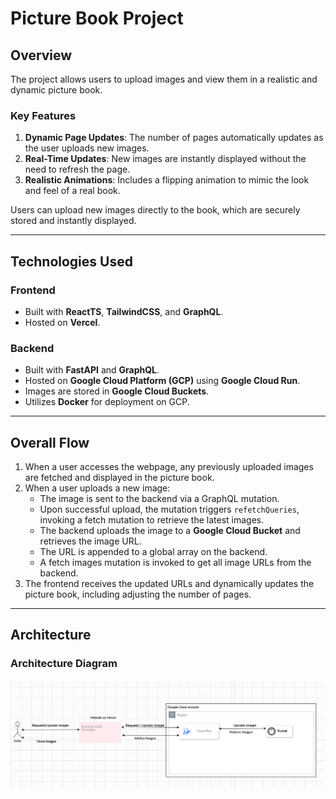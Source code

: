 # Picture Book Project

## Overview
The project allows users to upload images and view them in a realistic and dynamic picture book.

### Key Features
1. **Dynamic Page Updates**: The number of pages automatically updates as the user uploads new images.
2. **Real-Time Updates**: New images are instantly displayed without the need to refresh the page.
3. **Realistic Animations**: Includes a flipping animation to mimic the look and feel of a real book.

Users can upload new images directly to the book, which are securely stored and instantly displayed.

---

## Technologies Used

### Frontend
- Built with **ReactTS**, **TailwindCSS**, and **GraphQL**.
- Hosted on **Vercel**.

### Backend
- Built with **FastAPI** and **GraphQL**.
- Hosted on **Google Cloud Platform (GCP)** using **Google Cloud Run**.
- Images are stored in **Google Cloud Buckets**.
- Utilizes **Docker** for deployment on GCP.

---

## Overall Flow
1. When a user accesses the webpage, any previously uploaded images are fetched and displayed in the picture book.
2. When a user uploads a new image:
   - The image is sent to the backend via a GraphQL mutation.
   - Upon successful upload, the mutation triggers `refetchQueries`, invoking a fetch mutation to retrieve the latest images.
   - The backend uploads the image to a **Google Cloud Bucket** and retrieves the image URL.
   - The URL is appended to a global array on the backend.
   - A fetch images mutation is invoked to get all image URLs from the backend.
3. The frontend receives the updated URLs and dynamically updates the picture book, including adjusting the number of pages.

---

## Architecture
### Architecture Diagram
![Architecture Diagram](docs/architecture.png)
